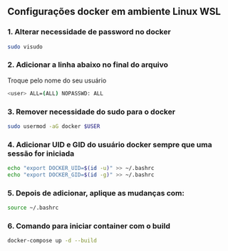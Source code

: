 ## Configurações docker em ambiente Linux WSL

### 1. Alterar necessidade de password no docker
``` bash
sudo visudo
```

### 2. Adicionar a linha abaixo no final do arquivo
Troque <user> pelo nome do seu usuário
``` bash
<user> ALL=(ALL) NOPASSWD: ALL
```

### 3. Remover necessidade do sudo para o docker
``` bash
sudo usermod -aG docker $USER
```

### 4. Adicionar UID e GID do usuário docker sempre que uma sessão for iniciada
``` bash
echo "export DOCKER_UID=$(id -u)" >> ~/.bashrc
echo "export DOCKER_GID=$(id -g)" >> ~/.bashrc
```

### 5. Depois de adicionar, aplique as mudanças com:
``` bash
source ~/.bashrc
```

### 6. Comando para iniciar container com o build
``` bash
docker-compose up -d --build
```
